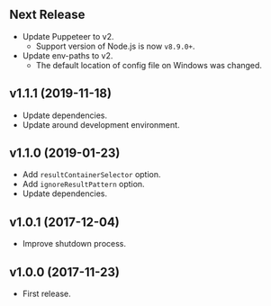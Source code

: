 Next Release
-------------------

- Update Puppeteer to v2.
  - Support version of Node.js is now `v8.9.0+`.
- Update env-paths to v2.
  - The default location of config file on Windows was changed.


v1.1.1 (2019-11-18)
-------------------

- Update dependencies.
- Update around development environment.


v1.1.0 (2019-01-23)
-------------------

- Add `resultContainerSelector` option.
- Add `ignoreResultPattern` option.
- Update dependencies.


v1.0.1 (2017-12-04)
-------------------

- Improve shutdown process.


v1.0.0 (2017-11-23)
--------------------

- First release.
